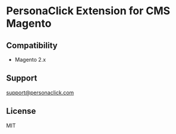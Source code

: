 # PersonaClick Extension for CMS Magento

## Compatibility

* Magento 2.x

## Support

[support@personaclick.com](mailto:support@personaclick.com)

## License

MIT
